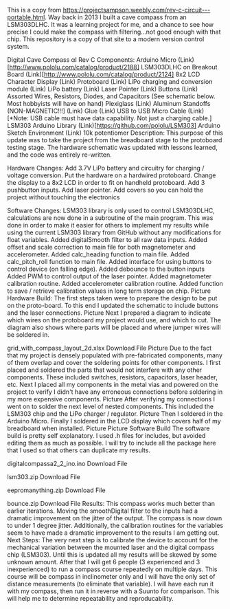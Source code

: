 This is a copy from https://projectsampson.weebly.com/rev-c-circuit---portable.html. Way back in 2013 I built a cave compass from an LSM303DLHC. It was a learning project for me, and a chance to see how precise I could make the compass with filtering...not good enough with that chip. This repository is a copy of that site to a modern version control system.

Digital Cave Compass αI Rev C
Components:
Arduino Micro (Link)[http://www.pololu.com/catalog/product/2188]
LSM303DLHC on Breakout Board (Link)[http://www.pololu.com/catalog/product/2124]
8x2 LCD Character Display (Link)
Protoboard (Link)
LiPo charging and conversion module (Link)
LiPo battery (Link)
Laser Pointer (Link)
Buttons (Link)
Assorted Wires, Resistors, Diodes, and Capacitors (See schematic below. Most hobbyists will have on hand)
Plexiglass (Link)
Aluminum Standoffs (NON-MAGNETIC!!!] (Link)
Glue (Link)
USB to USB Micro Cable (Link) [*Note: USB cable must have data capability. Not just a charging cable.]
LSM303 Arduino Library (Link)[https://github.com/pololu/LSM303]
Arduino Sketch Environment (Link)
10k potentiomer
Description:
This purpose of this update was to take the project from the breadboard stage to the protoboard testing stage. The hardware schematic was updated with lessons learned, and the code was entirely re-written.

Hardware Changes:
Add 3.7V LiPo battery and circuitry for charging / voltage conversion. 
Put the hardware on a hardwired protoboard.
Change the display to a 8x2 LCD in order to fit on handheld protoboard.
Add 3 pushbutton inputs.
Add laser pointer.
Add covers so you can hold the project without touching the electronics


Software Changes:
LSM303 library is only used to control LSM303DLHC, calculations are now done in a subroutine of the main program. This was done in order to make it easier for others to implement my results while using the current LSM303 library from GitHub without any modifications for float variables.
Added digitalSmooth filter to all raw data inputs.
Added offset and scale correction to main file for both magnetometer and accelerometer.
Added calc_heading function to main file.
Added calc_pitch_roll function to main file.
Added interface for using buttons to control device (on falling edge).
Added debounce to the button inputs
Added PWM to control output of the laser pointer.
Added magnetometer calibration routine.
Added accelerometer calibration routine.
Added function to save / retrieve calibration values in long term storage on chip.
Picture
Hardware Build:
The first steps taken were to prepare the design to be put on the proto-board. To this end I updated the schematic to include buttons and the laser connections.
Picture
Next I prepared a diagram to indicate which wires on the protoboard my project would use, and which to cut. The diagram also shows where parts will be placed and where jumper wires will be soldered in. 

grid_with_compass_layout_2d.xlsx
Download File
Picture
Due to the fact that my project is densely populated with pre-fabricated components, many of them overlap and cover the soldering points for other components. I first placed and soldered the parts that would not interfere with any other components. These included switches, resistors, capacitors, laser header, etc. Next I placed all my components in the metal vias and powered on the project to verify I didn't have any erroneous connections before soldering in my more expensive components.
Picture
After verifying my connections I went on to solder the next level of nested components. This included the LSM303 chip and the LiPo charger / regulator.
Picture
Then I soldered in the Arduino Micro. Finally I soldered in the LCD display which covers half of my breadboard when installed.
Picture
Picture
Software Build
The software build is pretty self explanatory. I used .h files for includes, but avoided editing them as much as possible. I will try to include all the package here that I used so that others can duplicate my results.

digitalcompassa2_2_ino.ino
Download File

lsm303.zip
Download File

eepromanything.zip
Download File

bounce.zip
Download File
Results:
This compass works much better than earlier iterations. Moving the smoothDigital filter to the inputs had a dramatic improvement on the jitter of the output. The compass is now down to under 1 degree jitter. Additionally, the calibration routines for the variables seem to have made a dramatic improvement to the results I am getting out.
Next Steps:
The very next step is to calibrate the device to account for the mechanical variation between the mounted laser and the digital compass chip (LSM303). Until this is updated all my results will be skewed by some unknown amount.
After that I will get 6 people (3 experienced and 3 inexperienced) to run a compass course repeatedly on multiple days. This course will be compass in inclinometer only and I will have the only set of distance measurements (to eliminate that variable). I will have each run it with my compass, then run it in reverse with a Suunto for comparison. This will help me to determine repeatability and reproducability. 
